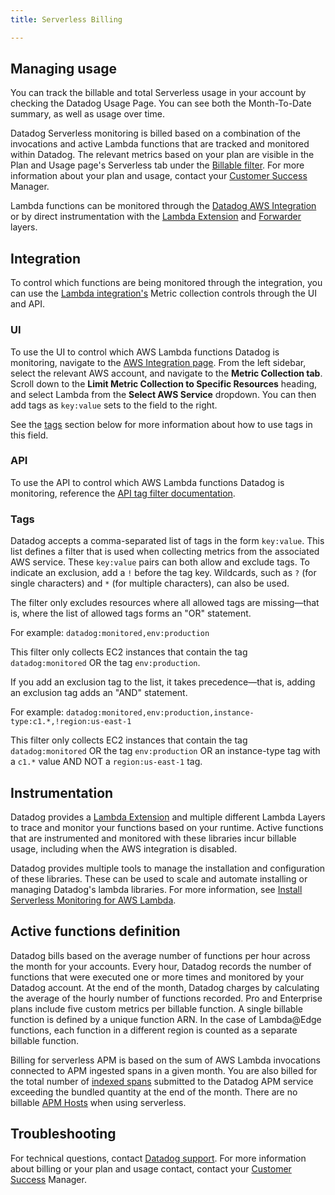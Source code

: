 ```yaml
---
title: Serverless Billing

---
```


## Managing usage

You can track the billable and total Serverless usage in your account by checking the Datadog Usage Page. You can see both the Month-To-Date summary, as well as usage over time.

Datadog Serverless monitoring is billed based on a combination of the invocations and active Lambda functions that are tracked and monitored within Datadog. The relevant metrics based on your plan are visible in the Plan and Usage page's Serverless tab under the [Billable filter][1]. For more information about your plan and usage, contact your [Customer Success][3] Manager.

Lambda functions can be monitored through the [Datadog AWS Integration][10] or by direct instrumentation with the [Lambda Extension][11] and [Forwarder][12] layers.

## Integration

To control which functions are being monitored through the integration, you can use the [Lambda integration's][13] Metric collection controls through the UI and API.

### UI

To use the UI to control which AWS Lambda functions Datadog is monitoring, navigate to the [AWS Integration page][5]. From the left sidebar, select the relevant AWS account, and navigate to the **Metric Collection tab**. Scroll down to the **Limit Metric Collection to Specific Resources** heading, and select Lambda from the **Select AWS Service** dropdown. You can then add tags as `key:value` sets to the field to the right.

See the [tags](#Tags) section below for more information about how to use tags in this field.

### API

To use the API to control which AWS Lambda functions Datadog is monitoring, reference the [API tag filter documentation][6].

### Tags

Datadog accepts a comma-separated list of tags in the form `key:value`. This list defines a filter that is used when collecting metrics from the associated AWS service. These `key:value` pairs can both allow and exclude tags. To indicate an exclusion, add a `!` before the tag key. Wildcards, such as `?` (for single characters) and `*` (for multiple characters), can also be used.

The filter only excludes resources where all allowed tags are missing—that is, where the list of allowed tags forms an "OR" statement.

For example: `datadog:monitored,env:production`

This filter only collects EC2 instances that contain the tag `datadog:monitored` OR the tag `env:production`.

If you add an exclusion tag to the list, it takes precedence—that is, adding an exclusion tag adds an "AND" statement.

For example: `datadog:monitored,env:production,instance-type:c1.*,!region:us-east-1`

This filter only collects EC2 instances that contain the tag
`datadog:monitored` OR the tag `env:production` OR an instance-type tag with a `c1.*` value AND NOT a `region:us-east-1` tag.

## Instrumentation

Datadog provides a [Lambda Extension][14] and multiple different Lambda Layers to trace and monitor your functions based on your runtime. Active functions that are instrumented and monitored with these libraries incur billable usage, including when the AWS integration is disabled.

Datadog provides multiple tools to manage the installation and configuration of these libraries. These can be used to scale and automate installing or managing Datadog's lambda libraries. For more information, see [Install Serverless Monitoring for AWS Lambda][15].

## Active functions definition

Datadog bills based on the average number of functions per hour across the month for your accounts. Every hour, Datadog records the number of functions that were executed one or more times and monitored by your Datadog account. At the end of the month, Datadog charges by calculating the average of the hourly number of functions recorded. Pro and Enterprise plans include five custom metrics per billable function. A single billable function is defined by a unique function ARN. In the case of Lambda@Edge functions, each function in a different region is counted as a separate billable function.

Billing for serverless APM is based on the sum of AWS Lambda invocations connected to APM ingested spans in a given month. You are also billed for the total number of [indexed spans][4] submitted to the Datadog APM service exceeding the bundled quantity at the end of the month. There are no billable [APM Hosts][4] when using serverless.

## Troubleshooting

For technical questions, contact [Datadog support][7].
For more information about billing or your plan and usage contact, contact your [Customer Success][3] Manager.

[1]: https://app.datadoghq.com/billing/usage?category=serverless&data_source=billable
[2]: mailto:sales@datadoghq.com
[3]: mailto:success@datadoghq.com
[4]: https://app.datadoghq.com/account/usage
[5]: https://app.datadoghq.com/account/settings#integrations/amazon-web-services
[6]: /api/latest/aws-integration/#set-an-aws-tag-filter
[7]: /help/
[8]: https://app.datadoghq.com/functions
[9]: https://app.datadoghq.com/metric/explorer?exp_metric=aws.lambda.invocations&exp_group=functionname&exp_agg=sum
[10]: /integrations/amazon_billing/
[11]: /serverless/libraries_integrations/extension/
[12]: /logs/guide/forwarder/
[13]: /integrations/amazon_lambda/
[14]: /serverless/aws_lambda
[15]: /serverless/installation/

